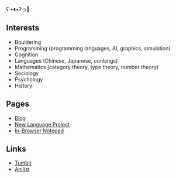 ʕ •ᴥ•ʔっ💜

## Interests

* Bouldering
* Programming (programming languages, AI, graphics, simulation)
* Cognition
* Languages (Chinese, Japanese, conlangs)
* Mathematics (category theory, type theory, number theory)
* Sociology
* Psychology
* History

## Pages

* [Blog](https://garbaz.github.io/Blog/)
* [New Language Project](https://garbaz.github.io/NewLanguageProject/)
* [In-Browser Notepad](https://garbaz.github.io/inbrowser_notepad/)

## Links

* [Tumblr](https://www.tumblr.com/blog/view/garbazzz)
* [Anilist](https://anilist.co/user/Garbaz/)

